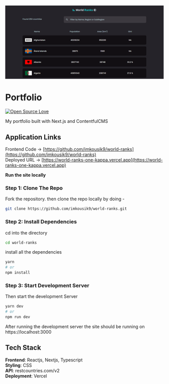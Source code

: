 <p align="center">
   <img src="./.github/images/homepage.png" width="1000"/>
</p>

# Portfolio

[![Open Source Love](https://badges.frapsoft.com/os/v2/open-source.svg?v=103)](https://github.com/imkousik9)

My portfolio built with Next.js and ContentfulCMS

## Application Links

Frontend Code -> [https://github.com/imkousik9/world-ranks](https://github.com/imkousik9/world-ranks)
<br>
Deployed URL -> [https://world-ranks-one-kappa.vercel.app](https://world-ranks-one-kappa.vercel.app)
<br>

**Run the site locally**

### Step 1: Clone The Repo

Fork the repository. then clone the repo locally by doing -

```bash
git clone https://github.com/imkousik9/world-ranks.git
```

### Step 2: Install Dependencies

cd into the directory

```bash
cd world-ranks
```

install all the dependencies

```bash
yarn
# or
npm install
```

### Step 3: Start Development Server

Then start the development Server

```bash
yarn dev
# or
npm run dev
```

After running the development server the site should be running on https://localhost:3000

## Tech Stack

<b>Frontend</b>: Reactjs, Nextjs, Typescript
<br>
<b>Styling</b>: CSS
<br>
<b>API</b>: restcountries.com/v2
<br>
<b>Deployment</b>: Vercel
